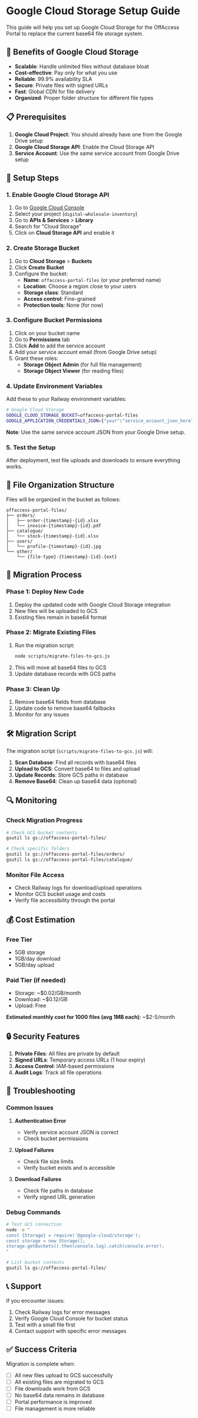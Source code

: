 # Google Cloud Storage Setup Guide

This guide will help you set up Google Cloud Storage for the OffAccess Portal to replace the current base64 file storage system.

## 🎯 Benefits of Google Cloud Storage

- **Scalable**: Handle unlimited files without database bloat
- **Cost-effective**: Pay only for what you use
- **Reliable**: 99.9% availability SLA
- **Secure**: Private files with signed URLs
- **Fast**: Global CDN for file delivery
- **Organized**: Proper folder structure for different file types

## 📋 Prerequisites

1. **Google Cloud Project**: You should already have one from the Google Drive setup
2. **Google Cloud Storage API**: Enable the Cloud Storage API
3. **Service Account**: Use the same service account from Google Drive setup

## 🚀 Setup Steps

### 1. Enable Google Cloud Storage API

1. Go to [Google Cloud Console](https://console.cloud.google.com/)
2. Select your project (`digital-wholesale-inventory`)
3. Go to **APIs & Services** > **Library**
4. Search for "Cloud Storage"
5. Click on **Cloud Storage API** and enable it

### 2. Create Storage Bucket

1. Go to **Cloud Storage** > **Buckets**
2. Click **Create Bucket**
3. Configure the bucket:
   - **Name**: `offaccess-portal-files` (or your preferred name)
   - **Location**: Choose a region close to your users
   - **Storage class**: Standard
   - **Access control**: Fine-grained
   - **Protection tools**: None (for now)

### 3. Configure Bucket Permissions

1. Click on your bucket name
2. Go to **Permissions** tab
3. Click **Add** to add the service account
4. Add your service account email (from Google Drive setup)
5. Grant these roles:
   - **Storage Object Admin** (for full file management)
   - **Storage Object Viewer** (for reading files)

### 4. Update Environment Variables

Add these to your Railway environment variables:

```bash
# Google Cloud Storage
GOOGLE_CLOUD_STORAGE_BUCKET=offaccess-portal-files
GOOGLE_APPLICATION_CREDENTIALS_JSON={"your":"service_account_json_here"}
```

**Note**: Use the same service account JSON from your Google Drive setup.

### 5. Test the Setup

After deployment, test file uploads and downloads to ensure everything works.

## 📁 File Organization Structure

Files will be organized in the bucket as follows:

```
offaccess-portal-files/
├── orders/
│   ├── order-{timestamp}-{id}.xlsx
│   └── invoice-{timestamp}-{id}.pdf
├── catalogue/
│   └── stock-{timestamp}-{id}.xlsx
├── users/
│   └── profile-{timestamp}-{id}.jpg
└── other/
    └── {file-type}-{timestamp}-{id}.{ext}
```

## 🔄 Migration Process

### Phase 1: Deploy New Code
1. Deploy the updated code with Google Cloud Storage integration
2. New files will be uploaded to GCS
3. Existing files remain in base64 format

### Phase 2: Migrate Existing Files
1. Run the migration script:
   ```bash
   node scripts/migrate-files-to-gcs.js
   ```
2. This will move all base64 files to GCS
3. Update database records with GCS paths

### Phase 3: Clean Up
1. Remove base64 fields from database
2. Update code to remove base64 fallbacks
3. Monitor for any issues

## 🛠️ Migration Script

The migration script (`scripts/migrate-files-to-gcs.js`) will:

1. **Scan Database**: Find all records with base64 files
2. **Upload to GCS**: Convert base64 to files and upload
3. **Update Records**: Store GCS paths in database
4. **Remove Base64**: Clean up base64 data (optional)

## 🔍 Monitoring

### Check Migration Progress
```bash
# Check GCS bucket contents
gsutil ls gs://offaccess-portal-files/

# Check specific folders
gsutil ls gs://offaccess-portal-files/orders/
gsutil ls gs://offaccess-portal-files/catalogue/
```

### Monitor File Access
- Check Railway logs for download/upload operations
- Monitor GCS bucket usage and costs
- Verify file accessibility through the portal

## 💰 Cost Estimation

### Free Tier
- 5GB storage
- 1GB/day download
- 5GB/day upload

### Paid Tier (if needed)
- Storage: ~$0.02/GB/month
- Download: ~$0.12/GB
- Upload: Free

**Estimated monthly cost for 1000 files (avg 1MB each)**: ~$2-5/month

## 🔒 Security Features

1. **Private Files**: All files are private by default
2. **Signed URLs**: Temporary access URLs (1 hour expiry)
3. **Access Control**: IAM-based permissions
4. **Audit Logs**: Track all file operations

## 🚨 Troubleshooting

### Common Issues

1. **Authentication Error**
   - Verify service account JSON is correct
   - Check bucket permissions

2. **Upload Failures**
   - Check file size limits
   - Verify bucket exists and is accessible

3. **Download Failures**
   - Check file paths in database
   - Verify signed URL generation

### Debug Commands

```bash
# Test GCS connection
node -e "
const {Storage} = require('@google-cloud/storage');
const storage = new Storage();
storage.getBuckets().then(console.log).catch(console.error);
"

# List bucket contents
gsutil ls gs://offaccess-portal-files/
```

## 📞 Support

If you encounter issues:

1. Check Railway logs for error messages
2. Verify Google Cloud Console for bucket status
3. Test with a small file first
4. Contact support with specific error messages

## ✅ Success Criteria

Migration is complete when:

- [ ] All new files upload to GCS successfully
- [ ] All existing files are migrated to GCS
- [ ] File downloads work from GCS
- [ ] No base64 data remains in database
- [ ] Portal performance is improved
- [ ] File management is more reliable
